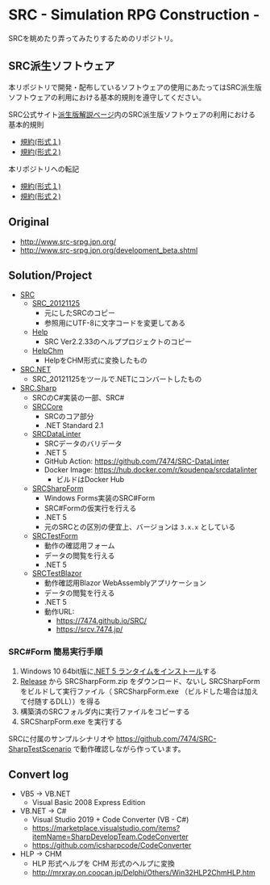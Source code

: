 # SRC - Simulation RPG Construction -

SRCを眺めたり弄ってみたりするためのリポジトリ。

## SRC派生ソフトウェア

本リポジトリで開発・配布しているソフトウェアの使用にあたってはSRC派生版ソフトウェアの利用における基本的規則を遵守してください。

SRC公式サイト[派生版解説ページ](http://www.src-srpg.jpn.org/development_hasei.shtml)内のSRC派生版ソフトウェアの利用における基本的規則
- [規約(形式１)](http://www.src-srpg.jpn.org/hasei_kiyaku1.html)
- [規約(形式２)](http://www.src-srpg.jpn.org/hasei_kiyaku2.html)

本リポジトリへの転記
- [規約(形式１)](src_hasei_kiyaku1.md)
- [規約(形式２)](src_hasei_kiyaku2.md)

## Original

- http://www.src-srpg.jpn.org/
- http://www.src-srpg.jpn.org/development_beta.shtml

## Solution/Project

- [SRC](./SRC)
    - [SRC_20121125](./SRC/SRC_20121125)
        - 元にしたSRCのコピー
        - 参照用にUTF-8に文字コードを変更してある
    - [Help](./SRC/Help)
        - SRC Ver2.2.33のヘルププロジェクトのコピー
    - [HelpChm](./SRC/HelpChm)
        - HelpをCHM形式に変換したもの
- [SRC.NET](./SRC.NET)
    - SRC_20121125をツールで.NETにコンバートしたもの
- [SRC.Sharp](./SRC.Sharp)
    - SRCのC#実装の一部、SRC#
    - [SRCCore](./SRC.Sharp/SRCCore)
        - SRCのコア部分
        - .NET Standard 2.1
    - [SRCDataLinter](SRC.Sharp/SRCDataLinter)
        - SRCデータのバリデータ
        - .NET 5
        - GitHub Action: https://github.com/7474/SRC-DataLinter
        - Docker Image: https://hub.docker.com/r/koudenpa/srcdatalinter
            - ビルドはDocker Hub
    - [SRCSharpForm](./SRC.Sharp/SRCSharpForm)
        - Windows Forms実装のSRC#Form
        - SRC#Formの仮実行を行える
        - .NET 5
        - 元のSRCとの区別の便宜上、バージョンは `3.x.x` としている
    - [SRCTestForm](./SRC.Sharp/SRCTestForm)
        - 動作の確認用フォーム
        - データの閲覧を行える
        - .NET 5
    - [SRCTestBlazor](./SRC.Sharp/SRCTestBlazor)
        - 動作確認用Blazor WebAssemblyアプリケーション
        - データの閲覧を行える
        - .NET 5
        - 動作URL:
            - https://7474.github.io/SRC/
            - https://srcv.7474.jp/

### SRC#Form 簡易実行手順

1. Windows 10 64bit版に[.NET 5 ランタイムをインストール](https://docs.microsoft.com/ja-jp/dotnet/core/install/windows?tabs=net50)する
1. [Release](./releases) から SRCSharpForm.zip をダウンロード、ないし SRCSharpForm をビルドして実行ファイル（ SRCSharpForm.exe （ビルドした場合は加えて付随するDLL））を得る
1. 構築済のSRCフォルダ内に実行ファイルをコピーする
1. SRCSharpForm.exe を実行する

SRCに付属のサンプルシナリオや https://github.com/7474/SRC-SharpTestScenario で動作確認しながら作っています。

## Convert log

- VB5 -> VB.NET
    - Visual Basic 2008 Express Edition
- VB.NET -> C#
    - Visual Studio 2019 + Code Converter (VB - C#)
    - https://marketplace.visualstudio.com/items?itemName=SharpDevelopTeam.CodeConverter
    - https://github.com/icsharpcode/CodeConverter
- HLP -> CHM
    - HLP 形式ヘルプを CHM 形式のヘルプに変換
    - http://mrxray.on.coocan.jp/Delphi/Others/Win32HLP2ChmHLP.htm
